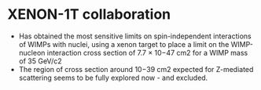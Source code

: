 # XENON-1T collaboration
-   Has obtained the most sensitive limits on spin-independent interactions of WIMPs with nuclei, using a xenon target to place a limit on the WIMP-nucleon interaction cross section of 7.7 × 10−47 cm2 for a WIMP mass of 35 GeV/c2
-   The region of cross section around 10−39 cm2 expected for Z-mediated scattering seems to be fully explored now - and excluded.